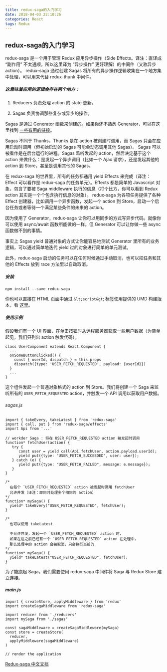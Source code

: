 ```yaml
---
title: redux-saga的入门学习
date: 2018-04-03 22:10:26
categories: React
tags: Redux
---
```

## redux-saga的入门学习

redux-saga 是一个用于管理 Redux 应用异步操作（Side Effects。译注：直译成 “副作用” 不太通顺，所以这里译为 “异步操作” 更好理解）的中间件（又称异步 action）。 redux-saga 通过创建 Sagas 将所有的异步操作逻辑收集在一个地方集中处理，可以用来代替 redux-thunk 中间件。

##### 这意味着应用的逻辑会存在两个地方：

1. Reducers 负责处理 action 的 state 更新。

2. Sagas 负责协调那些复杂或异步的操作。

<!--more-->

Sagas 是通过 Generator 函数来创建的。如果你还不熟悉 Generator，可以在这里找到 [一些有用的链接](http://superraytin.github.io/redux-saga-in-chinese/docs/ExternalResources.html)。

Sagas 不同于 Thunks，Thunks 是在 action 被创建时调用，而 Sagas 只会在应用启动时调用（但初始启动的 Sagas 可能会动态调用其他 Sagas）。 Sagas 可以被看作是在后台运行的进程。Sagas 监听发起的 action，然后决定基于这个 action 来做什么：是发起一个异步调用（比如一个 Ajax 请求），还是发起其他的 action 到 Store，甚至是调用其他的 Sagas。

在 redux-saga 的世界里，所有的任务都通用 yield Effects 来完成（译注：Effect 可以看作是 redux-saga 的任务单元）。Effects 都是简单的 Javascript 对象，包含了要被 Saga middleware 执行的信息（打个比方，你可以看到 Redux action 其实是一个个包含执行信息的对象）。 redux-saga 为各项任务提供了各种 Effect 创建器，比如调用一个异步函数，发起一个 action 到 Store，启动一个后台任务或者等待一个满足某些条件的未来的 action。

因为使用了 Generator，redux-saga 让你可以用同步的方式写异步代码。就像你可以使用 async/await 函数所能做的一样。但 Generator 可以让你做一些 async 函数做不到的事情。

事实上 Sagas yield 普通对象的方式让你能容易地测试 Generator 里所有的业务逻辑，可以通过简单地迭代 yield 过的对象进行简单的单元测试。

此外，redux-saga 启动的任务可以在任何时候通过手动取消，也可以把任务和其他的 Effects 放到 race 方法里以自动取消。

##### 安装

```
npm install --save redux-saga
```

你也可以直接在 HTML 页面中通过 `&lt;script&gt`; 标签使用提供的 UMD 构建版本，看 [这里](https://github.com/superRaytin/redux-saga-in-chinese#using-umd-build-in-the-browser)。

##### 使用示例
假设我们有一个 UI 界面，在单击按钮时从远程服务器获取一些用户数据（为简单起见，我们只列出 action 触发代码）。

```
class UserComponent extends React.Component {
  ...
  onSomeButtonClicked() {
    const { userId, dispatch } = this.props
    dispatch({type: 'USER_FETCH_REQUESTED', payload: {userId}})
  }
  ...
}
```

这个组件发起一个普通对象格式的 action 到 Store。我们将创建一个 Saga 来监听所有的 `USER_FETCH_REQUESTED` action，并触发一个 API 调用以获取用户数据。

###### sagas.js

```
import { takeEvery, takeLatest } from 'redux-saga'
import { call, put } from 'redux-saga/effects'
import Api from '...'

// workder Saga : 将在 USER_FETCH_REQUESTED action 被发起时调用
function* fetchUser(action) {
   try {
      const user = yield call(Api.fetchUser, action.payload.userId);
      yield put({type: "USER_FETCH_SUCCEEDED", user: user});
   } catch (e) {
      yield put({type: "USER_FETCH_FAILED", message: e.message});
   }
}

/*
  在每个 `USER_FETCH_REQUESTED` action 被发起时调用 fetchUser
  允许并发（译注：即同时处理多个相同的 action）
*/
function* mySaga() {
  yield* takeEvery("USER_FETCH_REQUESTED", fetchUser);
}

/*
  也可以使用 takeLatest

  不允许并发，发起一个 `USER_FETCH_REQUESTED` action 时，
  如果在这之前已经有一个 `USER_FETCH_REQUESTED` action 在处理中，
  那么处理中的 action 会被取消，只会执行当前的
*/
function* mySaga() {
  yield* takeLatest("USER_FETCH_REQUESTED", fetchUser);
}
```

为了能跑起 Saga，我们需要使用 redux-saga 中间件将 Saga 与 Redux Store 建立连接。

##### main.js

```
import { createStore, applyMiddleware } from 'redux'
import createSagaMiddleware from 'redux-saga'

import reducer from './reducers'
import mySaga from './sagas'

const sagaMiddleware = createSagaMiddleware(mySaga)
const store = createStore(
  reducer,
  applyMiddleware(sagaMiddleware)
)

// render the application
```


[Redux-saga 中文文档](https://github.com/superRaytin/redux-saga-in-chinese)